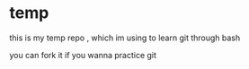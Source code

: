 # temp
this is my temp repo , which im using to learn git through bash

you can fork it if you wanna practice git
